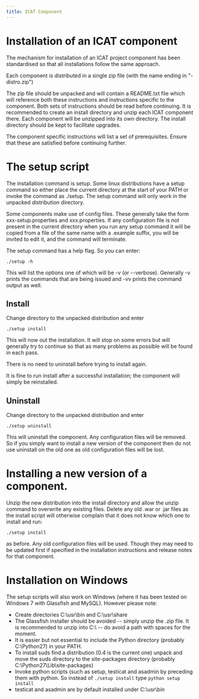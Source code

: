 ```yaml
---
title: ICAT Component
---
```


# Installation of an ICAT component

The mechanism for installation of an ICAT project component has been
standardised so that all installations follow the same approach.

Each component is distributed in a single zip file (with the name ending
in "-distro.zip")

The zip file should be unpacked and will contain a README.txt file which
will reference both these instructions and instructions specific to the
component. Both sets of instructions should be read before continuing.
It is recommended to create an install directory and unzip each ICAT
component there. Each component will be unzipped into its own directory.
The install directory should be kept to facilitate upgrades.

The component specific instructions will list a set of prerequisites.
Ensure that these are satisfied before continuing further.

# The setup script

The installation command is setup. Some linux distributions have a setup
command so either place the current directory at the start of your PATH
or invoke the command as ./setup. The setup command will only work in
the unpacked distribution directory.

Some components make use of config files. These generally take the form
xxx-setup.properties and xxx.properties. If any configuration file is
not present in the current directory when you run any setup command it
will be copied from a file of the same name with a .example suffix, you
will be invited to edit it, and the command will terminate.

The setup command has a help flag. So you can enter:

    ./setup -h

This will list the options one of which will be -v (or --verbose).
Generally -v prints the commands that are being issued and -vv prints
the command output as well.

## Install

Change directory to the unpacked distribution and enter

    ./setup install

This will now out the installation. It will stop on some errors but will
generally try to continue so that as many problems as possible will be
found in each pass.

There is no need to uninstall before trying to install again.

It is fine to run install after a successful installation; the component
will simply be reinstalled.

## Uninstall

Change directory to the unpacked distribution and enter

    ./setup uninstall

This will uninstall the component. Any configuration files will be
removed. So if you simply want to install a new version of the component
then do not use uninstall on the old one as old configuration files will
be lost.

# Installing a new version of a component.

Unzip the new distribution into the install directory and allow the
unzip command to overwrite any existing files. Delete any old .war or
.jar files as the install script will otherwise complain that it does
not know which one to install and run:

    ./setup install

as before. Any old configuration files will be used. Though they may
need to be updated first if specified in the installation instructions
and release notes for that component.

# Installation on Windows

The setup scripts will also work on Windows (where it has been tested on
Windows 7 with Glassfish and MySQL). However please note:

- Create directories C:\\usr\\bin and C:\\usr\\share
- The Glassfish installer should be avoided -- simply unzip the .zip
  file. It is recommended to unzip into C:\\ -- do avoid a path with
  spaces for the moment.
- It is easier but not essential to include the Python directory
  (probably C:\\Python27) in your PATH.
- To install suds find a distribution (0.4 is the current one) unpack
  and move the suds directory to the site-packages directory (probably
  C:\\Python27\\Lib\\site-packages)
- Invoke python scripts (such as setup, testicat and asadmin by
  preceding them with python. So instead of `./setup install` type
  `python setup install`
- testicat and asadmin are by default installed under C:\\usr\\bin

